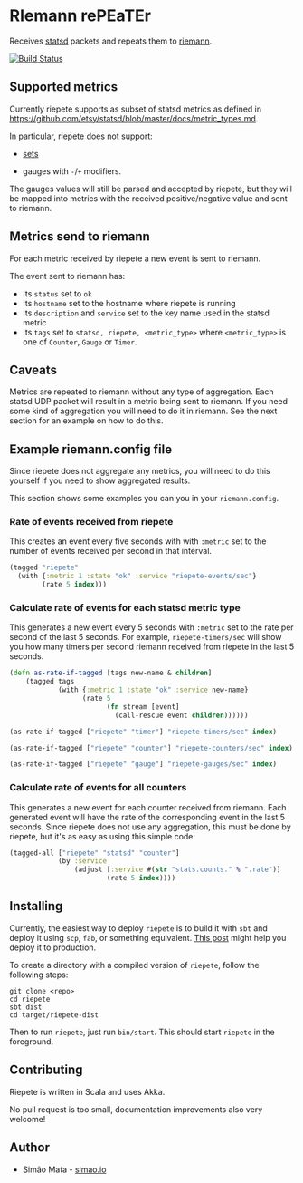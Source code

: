 # RIemann rePEaTEr

Receives [statsd](https://github.com/etsy/statsd/) packets and repeats
them to [riemann](http://riemann.io/).

[![Build Status](https://travis-ci.org/simao/riepete.png?branch=master)](https://travis-ci.org/simao/riepete)
 
## Supported metrics

Currently riepete supports as subset of statsd metrics as defined in
https://github.com/etsy/statsd/blob/master/docs/metric_types.md.

In particular, riepete does not support:

- [sets](https://github.com/etsy/statsd/blob/master/docs/metric_types.md#sets)

- gauges with `-`/`+` modifiers.

The gauges values will still be parsed and accepted by riepete, but
they will be mapped into metrics with the received positive/negative
value and sent to riemann.

## Metrics send to riemann

For each metric received by riepete a new event is sent to riemann.

The event sent to riemann has:

- Its `status` set to `ok`
- Its `hostname` set to the hostname where riepete is running
- Its `description` and `service` set to the key name used in the statsd metric
- Its `tags` set to `statsd, riepete, <metric_type>` where
  `<metric_type>` is one of `Counter`, `Gauge` or `Timer`.

## Caveats

Metrics are repeated to riemann without any type of aggregation. Each
statsd UDP packet will result in a metric being sent to riemann. If
you need some kind of aggregation you will need to do it in
riemann. See the next section for an example on how to do this.

## Example riemann.config file

Since riepete does not aggregate any metrics, you will need to do this
yourself if you need to show aggregated results.

This section shows some examples you can you in your `riemann.config`.

### Rate of events received from riepete

This creates an event every five seconds with with `:metric` set to
the number of events received per second in that interval.

```clojure
(tagged "riepete"
  (with {:metric 1 :state "ok" :service "riepete-events/sec"}
        (rate 5 index)))
```
   
### Calculate rate of events for each statsd metric type

This generates a new event every 5 seconds with `:metric` set to the
rate per second of the last 5 seconds. For example,
`riepete-timers/sec` will show you how many timers per second riemann
received from riepete in the last 5 seconds.

```clojure
(defn as-rate-if-tagged [tags new-name & children]
    (tagged tags
            (with {:metric 1 :state "ok" :service new-name}
                  (rate 5
                        (fn stream [event]
                          (call-rescue event children))))))

(as-rate-if-tagged ["riepete" "timer"] "riepete-timers/sec" index)

(as-rate-if-tagged ["riepete" "counter"] "riepete-counters/sec" index)

(as-rate-if-tagged ["riepete" "gauge"] "riepete-gauges/sec" index)
```


### Calculate rate of events for all counters

This generates a new event for each counter received from
riemann. Each generated event will have the rate of the corresponding
event in the last 5 seconds. Since riepete does not use any
aggregation, this must be done by riepete, but it's as easy as using
this simple code:

```clojure
(tagged-all ["riepete" "statsd" "counter"]
            (by :service
                (adjust [:service #(str "stats.counts." % ".rate")]
                        (rate 5 index))))
```

## Installing

Currently, the easiest way to deploy `riepete` is to build it with
`sbt` and deploy it using `scp`, `fab`, or something
equivalent. [This post](https://simao.io/blog/2014/10/10/deploying-an-akka-app)
might help you deploy it to production.

To create a directory with a compiled version of `riepete`, follow the
following steps:

    git clone <repo>
    cd riepete
    sbt dist
    cd target/riepete-dist

Then to run `riepete`, just run `bin/start`. This should start
`riepete` in the foreground.

## Contributing

Riepete is written in Scala and uses Akka.

No pull request is too small, documentation improvements also very
welcome!

## Author

- Simão Mata - [simao.io](https://simao.io)

